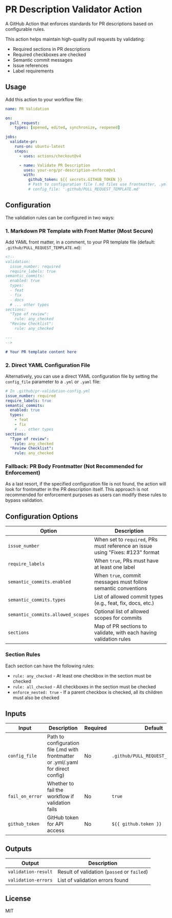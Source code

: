 # PR Description Validator Action

A GitHub Action that enforces standards for PR descriptions based on configurable rules.

This action helps maintain high-quality pull requests by validating:

- Required sections in PR descriptions
- Required checkboxes are checked
- Semantic commit messages
- Issue references
- Label requirements

## Usage

Add this action to your workflow file:

```yaml
name: PR Validation

on:
  pull_request:
    types: [opened, edited, synchronize, reopened]

jobs:
  validate-pr:
    runs-on: ubuntu-latest
    steps:
      - uses: actions/checkout@v4

      - name: Validate PR Description
        uses: your-org/pr-description-enforce@v1
        with:
          github_token: ${{ secrets.GITHUB_TOKEN }}
          # Path to configuration file (.md files use frontmatter, .yml/.yaml are direct config)
          # config_file: '.github/PULL_REQUEST_TEMPLATE.md'
```

## Configuration

The validation rules can be configured in two ways:

### 1. Markdown PR Template with Front Matter (Most Secure)

Add YAML front matter, in a comment, to your PR template file (default: `.github/PULL_REQUEST_TEMPLATE.md`):

```markdown
<!--
validation:
  issue_number: required
  require_labels: true
semantic_commits:
  enabled: true
  types:
  - feat
  - fix
  - docs
  # ... other types
sections:
  "Type of review":
    rule: any_checked
  "Review Checklist":
    rule: any_checked

---
-->

# Your PR template content here
```

### 2. Direct YAML Configuration File

Alternatively, you can use a direct YAML configuration file by setting the `config_file` parameter to a `.yml` or `.yaml` file:

```yaml
# In .github/pr-validation-config.yml
issue_number: required
require_labels: true
semantic_commits:
  enabled: true
  types:
    - feat
    - fix
    # ... other types
sections:
  "Type of review":
    rule: any_checked
  "Review Checklist":
    rule: any_checked
```

### Fallback: PR Body Frontmatter (Not Recommended for Enforcement)

As a last resort, if the specified configuration file is not found, the action will look for frontmatter in the PR description itself. This approach is not recommended for enforcement purposes as users can modify these rules to bypass validation.

## Configuration Options

| Option                            | Description                                                                    |
| --------------------------------- | ------------------------------------------------------------------------------ |
| `issue_number`                    | When set to `required`, PRs must reference an issue using "Fixes: #123" format |
| `require_labels`                  | When `true`, PRs must have at least one label                                  |
| `semantic_commits.enabled`        | When `true`, commit messages must follow semantic conventions                  |
| `semantic_commits.types`          | List of allowed commit types (e.g., feat, fix, docs, etc.)                     |
| `semantic_commits.allowed_scopes` | Optional list of allowed scopes for commits                                    |
| `sections`                        | Map of PR sections to validate, with each having validation rules              |

### Section Rules

Each section can have the following rules:

- `rule: any_checked` - At least one checkbox in the section must be checked
- `rule: all_checked` - All checkboxes in the section must be checked
- `enforce_nested: true` - If a parent checkbox is checked, all its children must also be checked

## Inputs

| Input           | Description                                                                       | Required | Default                            |
| --------------- | --------------------------------------------------------------------------------- | -------- | ---------------------------------- |
| `config_file`   | Path to configuration file (.md with frontmatter or .yml/.yaml for direct config) | No       | `.github/PULL_REQUEST_TEMPLATE.md` |
| `fail_on_error` | Whether to fail the workflow if validation fails                                  | No       | `true`                             |
| `github_token`  | GitHub token for API access                                                       | No       | `${{ github.token }}`              |

## Outputs

| Output              | Description                                 |
| ------------------- | ------------------------------------------- |
| `validation-result` | Result of validation (`passed` or `failed`) |
| `validation-errors` | List of validation errors found             |

## License

MIT
